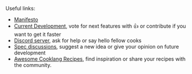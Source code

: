 Useful links:
- [Manifesto](https://github.com/cooklang/.github/blob/main/MANIFESTO.md)
- [Current Development](https://github.com/orgs/cooklang/projects), vote for next features with 👍 or contribute if you want to get it faster
- [Discord server](https://discord.gg/fUVVvUzEEK), ask for help or say hello fellow cooks
- [Spec discussions](https://github.com/cooklang/spec/discussions), suggest a new idea or give your opinion on future development
- [Awesome Cooklang Recipes](https://github.com/cooklang/awesome-cooklang-recipes), find inspiration or share your recipes with the community.

